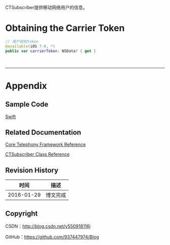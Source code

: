 CTSubscriber提供移动网络用户的信息。

# Obtaining the Carrier Token

```swift
// 用户授权token
@available(iOS 7.0, *)
public var carrierToken: NSData? { get }
```

&#160;

----

# Appendix

## Sample Code

[Swift](https://github.com/937447974/Swift)

## Related Documentation

[Core Telephony Framework Reference](https://developer.apple.com/library/ios/documentation/CoreSpotlight/Reference/CoreSpotlight_Framework/index.html)

[CTSubscriber Class Reference](https://developer.apple.com/library/ios/documentation/CoreTelephony/Reference/CTSubscriber/index.html)

## Revision History

| 时间 | 描述 |
| ---- | ---- |
| 2016-01-29 | 博文完成 |

## Copyright

CSDN：http://blog.csdn.net/y550918116j

GitHub：https://github.com/937447974/Blog